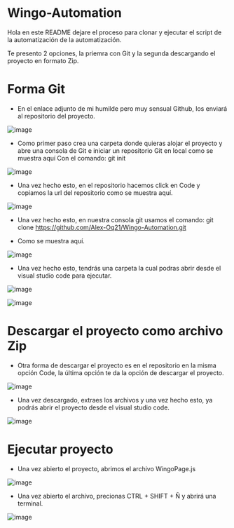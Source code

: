 # Wingo-Automation
Hola en este README dejare el proceso para clonar y ejecutar el script de la automatización de la automatización.

Te presento 2 opciones, la priemra con Git y la segunda descargando el proyecto en formato Zip.

# Forma Git

- En el enlace adjunto de mi humilde pero muy sensual Github, los enviará al repositorio del proyecto.

![image](https://user-images.githubusercontent.com/63822421/193386341-2815b539-c1dc-4fd4-8606-dcf19c65bf97.png)

- Como primer paso crea una carpeta donde quieras alojar el proyecto y abre una consola de Git e iniciar un repositorio Git en local como se muestra aquí
Con el comando: git init

![image](https://user-images.githubusercontent.com/63822421/193386500-f43aaebb-0617-496e-967b-252308b95334.png)

- Una vez hecho esto, en el repositorio hacemos click en Code y copiamos la url del repositorio como se muestra aquí.

![image](https://user-images.githubusercontent.com/63822421/193386583-10d79246-beb4-4ae8-a591-295e1fee09e7.png)

- Una vez hecho esto, en nuestra consola git usamos el comando: git clone https://github.com/Alex-Oq21/Wingo-Automation.git

- Como se muestra aquí.

![image](https://user-images.githubusercontent.com/63822421/193386650-579886da-ac01-4365-8cc0-a9a67934c0d3.png)


- Una vez hecho esto, tendrás una carpeta la cual podras abrir desde el visual studio code para ejecutar.

![image](https://user-images.githubusercontent.com/63822421/193386694-3cb009f9-7e0c-476f-939a-da1fbd80b0d3.png)

![image](https://user-images.githubusercontent.com/63822421/193386709-44d27541-b048-4a28-93e0-7e8b33783a02.png)

# Descargar el proyecto como archivo Zip

- Otra forma de descargar el proyecto es en el repositorio en la misma opción Code, la última opción te da la opción de descargar el proyecto.

![image](https://user-images.githubusercontent.com/63822421/193386833-366f5e8a-f7de-47a2-8cc1-30b87e000c2f.png)

- Una vez descargado, extraes los archivos y una vez hecho esto, ya podrás abrir el proyecto desde el visual studio code.

![image](https://user-images.githubusercontent.com/63822421/193387995-1fd44946-7485-46b0-b819-3a85ddfc06c7.png)

# Ejecutar proyecto

- Una vez abierto el proyecto, abrimos el archivo WingoPage.js

![image](https://user-images.githubusercontent.com/63822421/193391891-770d0210-f110-404a-ae24-e85fbec8eea2.png)

- Una vez abierto el archivo, precionas CTRL + SHIFT + Ñ y abrirá una terminal.

![image](https://user-images.githubusercontent.com/63822421/193392177-e4734b46-8ec9-4612-a045-57752f09289d.png)
